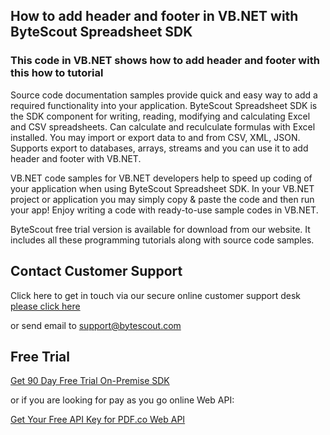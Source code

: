 ## How to add header and footer in VB.NET with ByteScout Spreadsheet SDK

### This code in VB.NET shows how to add header and footer with this how to tutorial

Source code documentation samples provide quick and easy way to add a required functionality into your application. ByteScout Spreadsheet SDK is the SDK component for writing, reading, modifying and calculating Excel and CSV spreadsheets. Can calculate and reculculate formulas with Excel installed. You may import or export data to and from CSV, XML, JSON. Supports export to databases, arrays, streams and you can use it to add header and footer with VB.NET.

VB.NET code samples for VB.NET developers help to speed up coding of your application when using ByteScout Spreadsheet SDK. In your VB.NET project or application you may simply copy & paste the code and then run your app! Enjoy writing a code with ready-to-use sample codes in VB.NET.

ByteScout free trial version is available for download from our website. It includes all these programming tutorials along with source code samples.

## Contact Customer Support

Click here to get in touch via our secure online customer support desk [please click here](https://bytescout.zendesk.com/hc/en-us/requests/new?subject=ByteScout%20Spreadsheet%20SDK%20Question)

or send email to [support@bytescout.com](mailto:support@bytescout.com?subject=ByteScout%20Spreadsheet%20SDK%20Question) 

## Free Trial

[Get 90 Day Free Trial On-Premise SDK](https://bytescout.com/download/web-installer?utm_source=github-readme)

or if you are looking for pay as you go online Web API:

[Get Your Free API Key for PDF.co Web API](https://pdf.co/documentation/api?utm_source=github-readme)